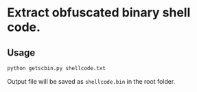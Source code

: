 # Extract obfuscated binary shell code.

## Usage

```python
python getscbin.py shellcode.txt
```

Output file will be saved as `shellcode.bin` in the root folder.